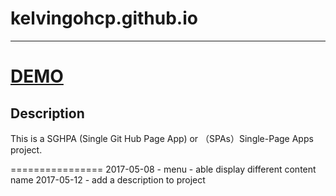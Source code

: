 # kelvingohcp.github.io
----------------
[DEMO](https://kelvingohcp.github.io)
================
## Description 

This is a SGHPA (Single Git Hub Page App) or （SPAs）Single-Page Apps project.

================
2017-05-08 - menu - able display different content name
2017-05-12 - add a description to project 
